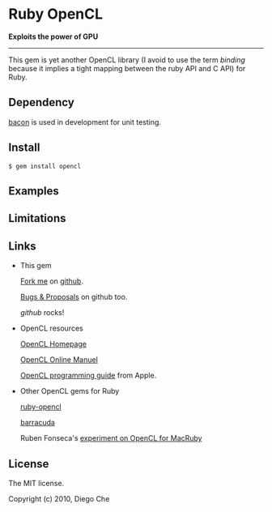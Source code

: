 
# Ruby OpenCL

**Exploits the power of GPU**

---

This gem is yet another OpenCL library (I avoid to use the term _binding_
because it implies a tight mapping between the ruby API and C API) for
Ruby.
 
## Dependency

[bacon](http://rubygems.org/bacon) is used in development for unit testing.

## Install

    $ gem install opencl
    
## Examples


## Limitations

    
## Links

* This gem

  [Fork me](http://github.com/dche/opencl) on [github](http://github.com).
  
  [Bugs & Proposals]() on github too.

  *github* rocks!

* OpenCL resources

  [OpenCL Homepage]()
  
  [OpenCL Online Manuel]()
  
  [OpenCL programming guide]() from Apple.

* Other OpenCL gems for Ruby

  [ruby-opencl]()
  
  [barracuda](http://github.com/lsegal/barracuda)
  
  Ruben Fonseca's [experiment on OpenCL for MacRuby]()
    
## License

The MIT license.

Copyright (c) 2010, Diego Che

